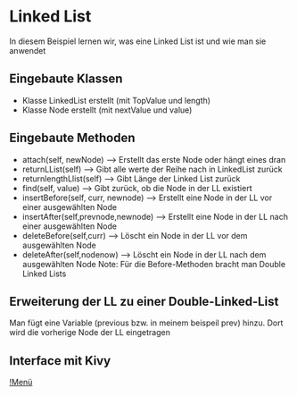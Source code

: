 # Linked List
In diesem Beispiel lernen wir, was eine Linked List ist und wie man sie anwendet


## Eingebaute Klassen
 * Klasse LinkedList erstellt (mit TopValue und length)
 * Klasse Node erstellt (mit nextValue und value)

## Eingebaute Methoden
* attach(self, newNode) --> Erstellt das erste Node oder hängt eines dran
* returnLList(self) --> Gibt alle werte der Reihe nach in LinkedList zurück
* returnlengthLlist(self) --> Gibt Länge der Linked List zurück
* find(self, value) --> Gibt zurück, ob die Node in der LL existiert
* insertBefore(self, curr, newnode) --> Erstellt eine Node in der LL vor einer ausgewählten Node
* insertAfter(self,prevnode,newnode) --> Erstellt eine Node in der LL nach einer ausgewählten Node
* deleteBefore(self,curr) -->  Löscht ein Node in der LL vor dem ausgewählten Node
* deleteAfter(self,nodenow) -->  Löscht ein Node in der LL nach dem ausgewählten Node
Note: Für die Before-Methoden bracht man Double Linked Lists

## Erweiterung der LL zu einer Double-Linked-List
Man fügt eine Variable (previous bzw. in meinem beispeil prev) hinzu.
Dort wird die vorherige Node der LL eingetragen

## Interface mit Kivy
[!Menü](https://github.com/SpiritKingTV/5AHWII_RUBNER_SWP/blob/main/LinkedList/Bild_2022-03-23_201308.png)

